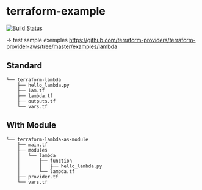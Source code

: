 # terraform-example

[![Build Status](https://travis-ci.org/junqueira/terraform-test.svg?branch=master)](https://travis-ci.org/junqueira/terraform-test)

-> test sample exemples
    https://github.com/terraform-providers/terraform-provider-aws/tree/master/examples/lambda


## Standard

```
└── terraform-lambda
    ├── hello_lambda.py
    ├── iam.tf
    ├── lambda.tf
    ├── outputs.tf
    └── vars.tf
```

## With Module

```
└── terraform-lambda-as-module
    ├── main.tf
    ├── modules
    │   └── lambda
    │       ├── function
    │       │   ├── hello_lambda.py
    │       └── lambda.tf
    ├── provider.tf
    └── vars.tf
```
